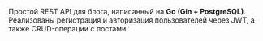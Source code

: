 Простой REST API для блога, написанный на **Go (Gin + PostgreSQL)**.  
Реализованы регистрация и авторизация пользователей через JWT, а также CRUD-операции с постами.

